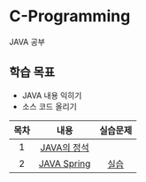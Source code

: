 # C-Programming
JAVA 공부

## 학습 목표
- JAVA 내용 익히기
- 소스 코드 올리기

| 목차 | 내용 | 실습문제 |
|:---:|:---:|:---:|
| 1 |  [JAVA의 정석](https://github.com/kyeong-hyeok/Study/tree/main/JAVA/JAVA%EC%9D%98%20%EC%A0%95%EC%84%9D) |
| 2 | [JAVA Spring]() | [실습]() |
